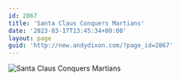 ```yaml
---
id: 2867
title: 'Santa Claus Conquers Martians'
date: '2023-03-17T13:45:34+00:00'
layout: page
guid: 'http://new.andydixon.com/?page_id=2867'
---
```


![Santa Claus Conquers Martians](https://i0.wp.com/assets.g8x2.ldn.idrivee2-23.com/posters/Santa%20Claus%20Conquers%20Martians%2001.jpg?w=1200&ssl=1 "Santa Claus Conquers Martians")